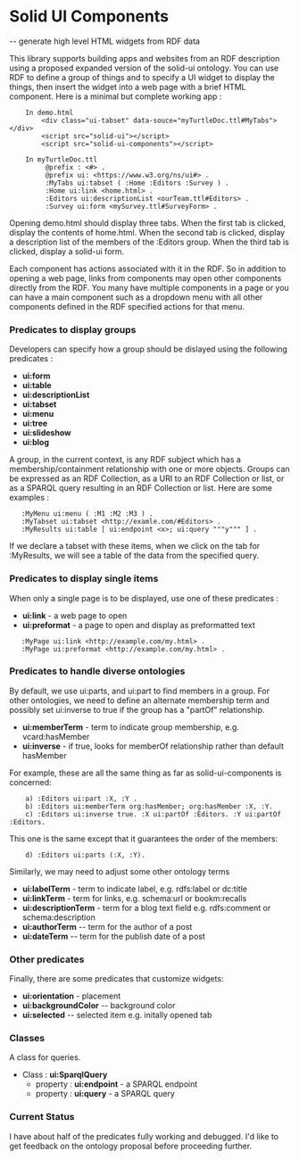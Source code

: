# Solid UI Components

-- generate high level HTML widgets from RDF data

This library supports building apps and websites from an RDF description using a proposed expanded version of the solid-ui ontology.  You can use RDF to define a group of things and to specify a UI widget to display the things, then insert the widget into a web page with a brief HTML component.  Here is a minimal but complete working app :
```
    In demo.html  
        <div class="ui-tabset" data-souce="myTurtleDoc.ttl#MyTabs"></div>
        <script src="solid-ui"></script>
        <script src="solid-ui-components"></script>
        
    In myTurtleDoc.ttl
         @prefix : <#> .
         @prefix ui: <https://www.w3.org/ns/ui#> .
         :MyTabs ui:tabset ( :Home :Editors :Survey ) .
         :Home ui:link <home.html> .
         :Editors ui:descriptionList <ourTeam.ttl#Editors> . 
         :Survey ui:form <mySurvey.ttl#SurveyForm> .
```         
Opening demo.html should display three tabs. When the first tab is clicked,
display the contents of home.html. When the second tab is clicked, display 
a description list of the members of the :Editors group.  When the third tab
is clicked, display a solid-ui form.

Each component has actions associated with it in the RDF.  So in addition to opening a web page, links from components may open other components directly from the RDF.  You many have multiple components in a page or you can have a main component such as a dropdown menu with all other components defined in the RDF specified actions for that menu.  

### Predicates to display groups

Developers can specify how a group should be dislayed using the following predicates :

   * **ui:form**
   * **ui:table**
   * **ui:descriptionList**
   * **ui:tabset**
   * **ui:menu**
   * **ui:tree**
   * **ui:slideshow**
   * **ui:blog**

A group, in the current context, is any RDF subject which has a membership/containment relationship with one or more objects.  Groups can be expressed as an RDF Collection, as a URI to an RDF Collection or list, or as a SPARQL query resulting in an RDF Collection or list. Here are some examples :

```turtle
   :MyMenu ui:menu ( :M1 :M2 :M3 ) .
   :MyTabset ui:tabset <http://examle.com/#Editors> .
   :MyResults ui:table [ ui:endpoint <x>; ui:query """y""" ] .
```                                  

If we declare a tabset with these items, when we click on the tab for :MyResults, we will see a table of the data from the specified query.

### Predicates to display single items

When only a single page is to be displayed, use one of these predicates :

   * **ui:link** - a web page to open                                
   * **ui:preformat** - a page to open and display as preformatted text

```turtle
   :MyPage ui:link <http://example.com/my.html> .
   :MyPage ui:preformat <http://example.com/my.html> .
```                                  

### Predicates to handle diverse ontologies                                    
                                                                               
By default, we use ui:parts, and ui:part to find members in a group. 
For other ontologies, we need to define an alternate membership term
and possibly set ui:inverse to true if the group has a "partOf" relationship.

  * **ui:memberTerm** - term to indicate group membership, e.g. vcard:hasMember
  * **ui:inverse** - if true, looks for memberOf relationship rather than default hasMember                                           

For example, these are all the same thing as far as solid-ui-components is concerned:
```turtle
    a) :Editors ui:part :X, :Y .
    b) :Editors ui:memberTerm org:hasMember; org:hasMember :X, :Y.
    c) :Editors ui:inverse true. :X ui:partOf :Editors. :Y ui:partOf :Editors.  
```

This one is the same except that it guarantees the order of the members:

```turtle
    d) :Editors ui:parts (:X, :Y).
```

Similarly, we may need to adjust some other ontology terms  
  
  * **ui:labelTerm** - term to indicate label, e.g. rdfs:label or dc:title     
  * **ui:linkTerm** - term for links, e.g. schema:url or bookm:recalls         
  * **ui:descriptionTerm** - term for a blog text field e.g. rdfs:comment or schema:description
  * **ui:authorTerm** -- term for the author of a post
  * **ui:dateTerm** -- term for the publish date of a post

### Other predicates

Finally, there are some predicates that customize widgets:

  * **ui:orientation** - placement
  * **ui:backgroundColor** -- background color
  * **ui:selected** -- selected item e.g. initally opened tab

### Classes

A class for queries.

  * Class : **ui:SparqlQuery**
      * property : **ui:endpoint** - a SPARQL endpoint
      * property : **ui:query** - a SPARQL query

### Current Status

I have about half of the predicates fully working and debugged.  I'd like to get feedback on the ontology proposal before proceeding further. 
